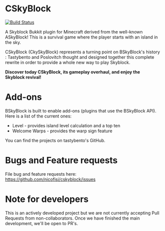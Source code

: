 CSkyBlock
==========
[![Build Status](https://travis-ci.org/nicofisi/cskyblock.svg?branch=master)](https://travis-ci.org/nicofisi/cskyblock)

A Skyblock Bukkit plugin for Minecraft derived from the well-known ASkyBlock!
This is a survival game where the player starts with an island in the sky.

CSkyBlock (CkySkyBlock) represents a turning point on BSkyBlock's history : Tastybento and Poslovitch thought and designed together this complete rewrite in order to provide a whole new way to play Skyblock.

**Discover today CSkyBlock, its gameplay overhaul, and enjoy the Skyblock revival!**

Add-ons
=======
BSkyBlock is built to enable add-ons (plugins that use the BSkyBlock API). Here is a list of the current ones:

* Level - provides island level calculation and a top ten
* Welcome Warps - provides the warp sign feature

You can find the projects on tastybento's GitHub.

Bugs and Feature requests
=========================
File bug and feature requests here: https://github.com/nicofisi/cskyblock/issues

Note for developers
===================
This is an actively developed project but we are not currently accepting Pull Requests from non-collaborators. Once we have finished the main development, we'll be open to PR's.
